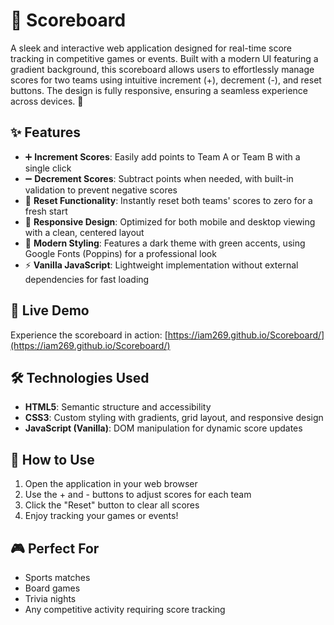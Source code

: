 # 🎯 Scoreboard

A sleek and interactive web application designed for real-time score tracking in competitive games or events. Built with a modern UI featuring a gradient background, this scoreboard allows users to effortlessly manage scores for two teams using intuitive increment (+), decrement (-), and reset buttons. The design is fully responsive, ensuring a seamless experience across devices. 🏅

## ✨ Features
- ➕ **Increment Scores**: Easily add points to Team A or Team B with a single click
- ➖ **Decrement Scores**: Subtract points when needed, with built-in validation to prevent negative scores
- 🔄 **Reset Functionality**: Instantly reset both teams' scores to zero for a fresh start
- 📱 **Responsive Design**: Optimized for both mobile and desktop viewing with a clean, centered layout
- 🎨 **Modern Styling**: Features a dark theme with green accents, using Google Fonts (Poppins) for a professional look
- ⚡ **Vanilla JavaScript**: Lightweight implementation without external dependencies for fast loading

## 🚀 Live Demo
Experience the scoreboard in action: [https://iam269.github.io/Scoreboard/](https://iam269.github.io/Scoreboard/)

## 🛠️ Technologies Used
- **HTML5**: Semantic structure and accessibility
- **CSS3**: Custom styling with gradients, grid layout, and responsive design
- **JavaScript (Vanilla)**: DOM manipulation for dynamic score updates

## 📖 How to Use
1. Open the application in your web browser
2. Use the + and - buttons to adjust scores for each team
3. Click the "Reset" button to clear all scores
4. Enjoy tracking your games or events!

## 🎮 Perfect For
- Sports matches
- Board games
- Trivia nights
- Any competitive activity requiring score tracking